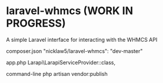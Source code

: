 # laravel-whmcs (WORK IN PROGRESS)
A simple Laravel interface for interacting with the WHMCS API


composer.json
"nicklaw5/laravel-whmcs": "dev-master"

app.php
Larapi\LarapiServiceProvider::class,

command-line
php artisan vendor:publish